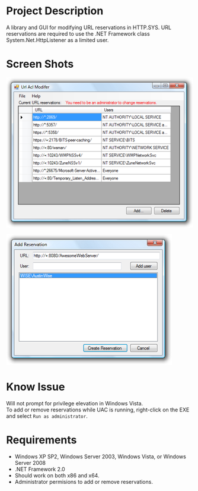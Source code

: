 # Project Description

A library and GUI for modifying URL reservations in HTTP.SYS.  URL reservations are required to use the .NET Framework class System.Net.HttpListener as a limited user.

# Screen Shots

![Home_Url Acl Modifer](Home_Url_Acl_Modifer.png)

![Home_Add Reservation](Home_Add_Reservation.png)

# Know Issue

Will not prompt for privilege elevation in Windows Vista.  
To add or remove reservations while UAC is running, right-click on the EXE and select `Run as administrator`.

# Requirements

* Windows XP SP2, Windows Server 2003, Windows Vista, or Windows Server 2008
* .NET Framework 2.0
* Should work on both x86 and x64.
* Administrator permisions to add or remove reservations.
